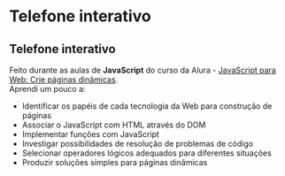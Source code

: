 # Telefone interativo
## Telefone interativo
Feito durante as aulas de **JavaScript** do curso da Alura - [JavaScript para Web: Crie páginas dinâmicas](https://cursos.alura.com.br/course/javascript-web-paginas-dinamicas).   
Aprendi um pouco a:
* Identificar os papéis de cada tecnologia da Web para construção de páginas
* Associar o JavaScript com HTML através do DOM
* Implementar funções com JavaScript
* Investigar possibilidades de resolução de problemas de código
* Selecionar operadores lógicos adequados para diferentes situações
* Produzir soluções simples para páginas dinâmicas
